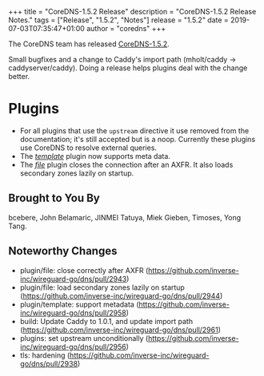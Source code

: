 +++
title = "CoreDNS-1.5.2 Release"
description = "CoreDNS-1.5.2 Release Notes."
tags = ["Release", "1.5.2", "Notes"]
release = "1.5.2"
date = 2019-07-03T07:35:47+01:00
author = "coredns"
+++

The CoreDNS team has released
[CoreDNS-1.5.2](https://github.com/inverse-inc/wireguard-go/dns/releases/tag/v1.5.2).

Small bugfixes and a change to Caddy's import path (mholt/caddy -> caddyserver/caddy). Doing
a release helps plugins deal with the change better.

# Plugins

* For all plugins that use the `upstream` directive it use removed from the documentation; it's still accepted
  but is a noop. Currently these plugins use CoreDNS to resolve external queries.
* The [*template*](/plugins/template) plugin now supports meta data.
* The [*file*](/plugins/file) plugin closes the connection after an AXFR. It also loads secondary zones
  lazily on startup.

## Brought to You By

bcebere,
John Belamaric,
JINMEI Tatuya,
Miek Gieben,
Timoses,
Yong Tang.

## Noteworthy Changes

* plugin/file: close correctly after AXFR (https://github.com/inverse-inc/wireguard-go/dns/pull/2943)
* plugin/file: load secondary zones lazily on startup (https://github.com/inverse-inc/wireguard-go/dns/pull/2944)
* plugin/template: support metadata (https://github.com/inverse-inc/wireguard-go/dns/pull/2958)
* build: Update Caddy to 1.0.1, and update import path (https://github.com/inverse-inc/wireguard-go/dns/pull/2961)
* plugins: set upstream unconditionally (https://github.com/inverse-inc/wireguard-go/dns/pull/2956)
* tls: hardening (https://github.com/inverse-inc/wireguard-go/dns/pull/2938)
